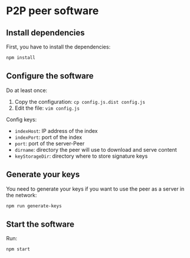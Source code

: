 # P2P peer software

## Install dependencies

First, you have to install the dependencies:

```bash
npm install
```

## Configure the software

Do at least once:

1) Copy the configuration: `cp config.js.dist config.js`
2) Edit the file: `vim config.js`

Config keys:
- `indexHost`: IP address of the index
- `indexPort`: port of the index
- `port`: port of the server-Peer
- `dirname`: directory the peer will use to download and serve content
- `keyStorageDir`: directory where to store signature keys

## Generate your keys

You need to generate your keys if you want to use the peer as a server in the network:

```bash
npm run generate-keys
```

## Start the software

Run:

```bash
npm start
```
